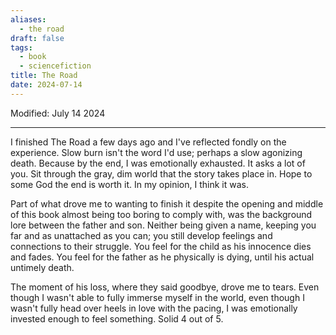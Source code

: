 ```yaml
---
aliases:
  - the road
draft: false
tags:
  - book
  - sciencefiction
title: The Road
date: 2024-07-14
---
```

Modified: July 14 2024 

-------------------------------------------------------------------------------

I finished The Road a few days ago and I've reflected fondly on the experience. Slow burn isn't the word I'd use; perhaps a slow agonizing death. Because by the end, I was emotionally exhausted. It asks a lot of you. Sit through the gray, dim world that the story takes place in. Hope to some God the end is worth it. In my opinion, I think it was. 

Part of what drove me to wanting to finish it despite the opening and middle of this book almost being too boring to comply with, was the background lore between the father and son. Neither being given a name, keeping you far and as unattached as you can; you still develop feelings and connections to their struggle. You feel for the child as his innocence dies and fades. You feel for the father as he physically is dying, until his actual untimely death. 

The moment of his loss, where they said goodbye, drove me to tears. Even though I wasn't able to fully immerse myself in the world, even though I wasn't fully head over heels in love with the pacing, I was emotionally invested enough to feel something. Solid 4 out of 5.